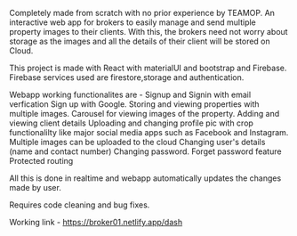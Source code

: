 Completely made from scratch with no prior experience by TEAMOP. 
An interactive web app for brokers to easily manage and send multiple property images to their clients. 
With this, the brokers need not worry about storage as the images and all the details of their client will be stored on Cloud.
 
 This project is made with React with materialUI and bootstrap and Firebase.
 Firebase services used are firestore,storage and authentication.
 
 Webapp working functionalites are - 
  Signup and Signin with email verfication 
  Sign up with Google.
  Storing and viewing properties with multiple images.
  Carousel for viewing images of the property.
  Adding and viewing client details
  Uploading and changing profile pic with crop functionalilty like major social media apps such as Facebook and Instagram.
  Multiple images can be uploaded to the cloud
  Changing user's details (name and contact number)
  Changing password.
  Forget password feature
  Protected routing

All this is done in realtime and webapp automatically updates the changes made by user.

Requires code cleaning and bug fixes.

Working link - https://broker01.netlify.app/dash

